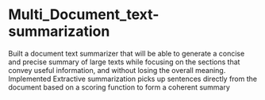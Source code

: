 # Multi_Document_text-summarization
Built  a  document text summarizer that will be able to generate a concise and precise summary of large texts while focusing on the sections that convey useful information, and without losing the overall meaning. Implemented Extractive summarization picks up sentences directly from the document based on a scoring function to form a coherent summary
